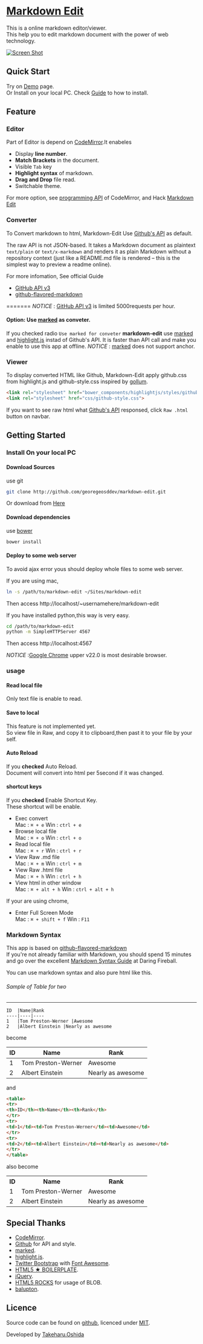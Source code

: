 # [Markdown Edit](http://georgeosddev.github.com/markdown-edit)

This is a online markdown editor/viewer.<br>
This help you to edit markdown document with the power of web technology.

[![Screen Shot](https://raw.github.com/georgeOsdDev/markdown-edit/master/images/ScreenShot.png)](http://georgeosddev.github.com/markdown-edit)

## Quick Start

Try on [Demo](http://georgeosddev.github.com/markdown-edit) page.<br>
Or Install on your local PC. Check [Guide](#on-your-local-pc) to how to install.

## Feature
### Editor
Part of Editor is depend on [CodeMirror](http://codemirror.net/).It enabeles

* Display **line number**.
* **Match Brackets** in the document.
* Visible `Tab` key
* **Highlight syntax** of markdown.
* **Drag and Drop** file read.
* Switchable theme.

For more option, see [programming API](http://codemirror.net/doc/manual.html) of CodeMirror, and Hack [Markdown Edit](http://github.com/georgeosddev/markdown-edit)

### Converter
To Convert markdown to html, Markdown-Edit Use [Github's API](http://developer.github.com/v3/markdown/#render-a-markdown-document-in-raw-mode) as default.

The raw API is not JSON-based. It takes a Markdown document as plaintext `text/plain` or `text/x-markdown` and renders it as plain Markdown without a repository context (just like a README.md file is rendered – this is the simplest way to preview a readme online).

For more infomation, See official Guide
* [GitHub API v3](http://developer.github.com/v3/markdown/)
* [github-flavored-markdown](http://github.github.com/github-flavored-markdown/)

=======
*NOTICE* : [GitHub API v3](http://developer.github.com/v3/#rate-limiting) is limited 5000requests per hour.

#### Option: Use [marked](https://github.com/chjj/marked) as conveter.
If you checked radio `Use marked for conveter` **markdown-edit** use [marked](https://github.com/chjj/marked)
and [highlight.js](http://softwaremaniacs.org/soft/highlight/en/) instad of Github's API.
It is faster than API call and make you enable to use this app at offline.
*NOTICE* : [marked](https://github.com/chjj/marked) does not support anchor.


### Viewer
To display converted HTML like Github, Markdown-Edit apply github.css from highlight.js and github-style.css inspired by [gollum](https://github.com/gollum/gollum/blob/master/lib/gollum/public/gollum/css/template.css).

```html
<link rel="stylesheet" href="bower_components/highlightjs/styles/github.css">
<link rel="stylesheet" href="css/github-style.css">
```

If you want to see raw html what [Github's API](http://developer.github.com/v3/markdown/#render-a-markdown-document-in-raw-mode) responsed, click `Raw .html` button on navbar.

## Getting Started

### Install On your local PC

#### Download Sources

use git

```bash
git clone http://github.com/georegeosddev/markdown-edit.git
```

Or download from [Here](https://github.com/georgeOsdDev/markdown-edit/zipball/master)

#### Download dependencies

use [bower](http://bower.io/)

```bash
bower install
```


#### Deploy to some web server
To avoid ajax error yous should deploy whole files to some web server.

If you are using mac,
```bash
ln -s /path/to/markdown-edit ~/Sites/markdown-edit
```
Then access http://localhost/~usernamehere/markdown-edit

If you have installed python,this way is very easy.
```bash
cd /path/to/markdown-edit
python -m SimpleHTTPServer 4567
```
Then access http://localhost:4567

*NOTICE* :[Google Chrome](https://www.google.com/intl/en/chrome/browser/) upper v22.0 is most desirable browser.

### usage

#### Read local file
Only text file is enable to read.

#### Save to local
This feature is not implemented yet.<br>
So view file in Raw, and copy it to clipboard,then past it to your file by your self.

#### Auto Reload
If you **checked** Auto Reload.<br>Document will convert into html per 5second if it was changed.

#### shortcut keys
If you **checked** Enable Shortcut Key.<br>These shortcut will be enable.

* Exec convert<br>
Mac : ```⌘ + e```
Win : ```ctrl + e```
* Browse local file<br>
Mac : ```⌘ + o```
Win : ```ctrl + o```
* Read local file<br>
Mac : ```⌘ + r```
Win : ```ctrl + r```
* View Raw .md file<br>
Mac : ```⌘ + m```
Win : ```ctrl + m```
* View Raw .html file<br>
Mac : ```⌘ + h```
Win : ```ctrl + h```
* View html in other window<br>
Mac : ```⌘ + alt + h```
Win : ```ctrl + alt + h```

If your are using chrome,
* Enter Full Screen Mode<br>
Mac : ```⌘ + shift + f```
Win : ```F11```


### Markdown Syntax

This app is based on [github-flavored-markdown](http://github.github.com/github-flavored-markdown/)<br>
If you're not already familiar with Markdown, you should spend 15 minutes and go over the excellent [Markdown Syntax Guide](http://daringfireball.net/projects/markdown/) at Daring Fireball.

You can use markdown syntax and also pure html like this.

###### Sample of Table for two
-------------

```
ID  |Name|Rank
----|----|----
1   |Tom Preston-Werner |Awesome
2   |Albert Einstein |Nearly as awesome
```

become

ID  |Name|Rank
----|----|----
1   |Tom Preston-Werner |Awesome
2   |Albert Einstein |Nearly as awesome

and

```html
<table>
<tr>
<th>ID</th><th>Name</th><th>Rank</th>
</tr>
<tr>
<td>1</td><td>Tom Preston-Werner</td><td>Awesome</td>
</tr>
<tr>
<td>2</td><td>Albert Einstein</td><td>Nearly as awesome</td>
</tr>
</table>
```

also become

<table>
<tr>
<th>ID</th><th>Name</th><th>Rank</th>
</tr>
<tr>
<td>1</td><td>Tom Preston-Werner</td><td>Awesome</td>
</tr>
<tr>
<td>2</td><td>Albert Einstein</td><td>Nearly as awesome</td>
</tr>
</table>


## Special Thanks
* [CodeMirror](http://codemirror.net/).
* [Github](http://developer.github.com/) for API and style.
* [marked](https://github.com/chjj/marked).
* [highlight.js](http://softwaremaniacs.org/soft/highlight/en/).
* [Twitter Bootstrap](http://twitter.github.com/bootstrap/) with [Font Awesome](http://fortawesome.github.com/Font-Awesome/).
* [HTML5 ★ BOILERPLATE](http://html5boilerplate.com/).
* [jQuery](http://jquery.com/).
* [HTML5 ROCKS](http://www.html5rocks.com/en/tutorials/file/xhr2/) for usage of BLOB.
* [balupton](https://github.com/balupton).

## Licence

Source code can be found on [github](https://github.com/georgeOsdDev/markdown-edit), licenced under [MIT](http://opensource.org/licenses/mit-license.php).

Developed by [Takeharu.Oshida](http://about.me/takeharu.oshida)
